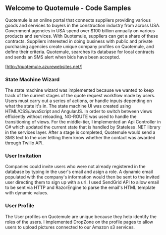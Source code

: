 ## Welcome to Quotemule - Code Samples

Quotemule is an online portal that connects suppliers providing various goods and services to buyers in the construction industry from across USA. Government agencies in USA spend over $100 billion annually on various products and services. With Quotemule, suppliers can get a share of these contracts. Suppliers interested in doing business with public and private purchasing agencies create unique company profiles on Quotemule, and define their criteria. Quotemule, searches its database for local contracts and sends an SMS alert when bids have been accepted.

[http://quotemule.azurewebsites.net/]

### State Machine Wizard

The state machine wizard was implemented because we wanted to keep track of the current stages of the quote request workflow made by users. Users must carry out a series of actions, or handle inputs depending on what the state it's in. The state machine UI was created using HTML/CSS/JavaScript and AngularJS. In order to switch between views efficiently without reloading, NG-ROUTE was used to handle the transitioning of views. For the middle-tier, I implemented an Api Controller in C# which updated the current state that is handled by Stateless .NET library in the services layer. After a stage is completed, Quotemule would send a SMS text to the user letting them know whether the contact was awarded through Twilio API. 

### User Invitation

Companies could invite users who were not already registered in the database by typing in the user's email and asign a role. A dynamic email populated with the company's information would then be sent to the invited user directing them to sign up with a url. I used SendGrid API to allow email to be sent via HTTP and RazorEngine to parse the email's HTML template with dynamic values. 

### User Profile

The User profiles on Quotemule are unique because they help identify the roles of the users. I implemented DropZone on the profile pages to allow users to upload pictures connected to our Amazon s3 services. 


